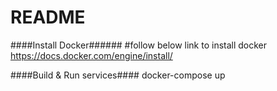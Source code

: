 # README #

####Install Docker######
#follow below link to install docker https://docs.docker.com/engine/install/

####Build & Run services####
docker-compose up
